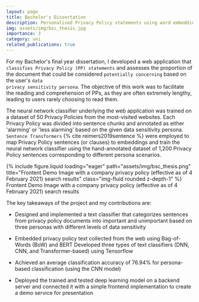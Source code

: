 ```yaml
---
layout: page
title: Bachelor's Dissertation
description: Personalised Privacy Policy statements using word embedding and neural network classifiers 
img: assets/img/bsc_thesis.jpg
importance: 3
category: uni
related_publications: true
---
```


For my Bachelor's final year dissertation, I developed a web application that <code>classifies Privacy Policy (PP) statements</code> and assesses the proportion of the document that could be considered <code>potentially concerning</code> based on the user's <code>data privacy sensitivity persona</code>. The objective of this work was to facilitate the reading and comprehension of PPs, as they are often extremely lengthy, leading to users rarely choosing to read them.

The neural network classifier underlying the web application was trained on a dataset of 50 Privacy Policies from the most-visited websites. Each Privacy Policy was divided into sentence chunks and annotated as either 'alarming' or 'less alarming' based on the given data sensitivity persona. <code>Sentence Transformers</code> {% cite reimers2019sentence %} were employed to map Privacy Policy sentences (or clauses) to embeddings and train the neural network classifier using the hand-annotated dataset of 1,200 Privacy Policy sentences corresponding to different persona scenarios.

<div class="row">
    <div class="col-sm mt-3 mt-md-0">
        {% include figure.liquid loading="eager" path="assets/img/bsc_thesis.png" title="Frontent Demo Image with a company privacy policy (effective as of 4 February 2021) search results" class="img-fluid rounded z-depth-1" %}
    </div>
</div>
<div class="caption">
    Frontent Demo Image with a company privacy policy (effective as of 4 February 2021) search results
</div>

The key takeaways of the project and my contributions are:

- Designed and implemented a text classifier that categorizes sentences from privacy policy documents into important and unimportant based on three personas with different levels of data sensitivity

- Embedded privacy policy text collected from the web using Bag-of-Words (BoW) and BERT
Developed three types of text classifiers (DNN, CNN, and Transformer-based) using Tensorflow

- Achieved an average classification accuracy of 76.94% for persona-based classification (using the CNN model)

- Deployed the trained and tested deep learning model on a backend server and connected it with a simple frontend implementation to create a demo service for presentation
